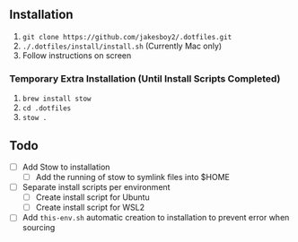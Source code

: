 ## Installation
1. `git clone https://github.com/jakesboy2/.dotfiles.git`
2. `./.dotfiles/install/install.sh` (Currently Mac only)
3. Follow instructions on screen

### Temporary Extra Installation (Until Install Scripts Completed)
1. `brew install stow`
2. `cd .dotfiles`
3. `stow .`

## Todo
* [ ] Add Stow to installation
  * [ ] Add the running of stow to symlink files into $HOME
* [ ] Separate install scripts per environment
  * [ ] Create install script for Ubuntu
  * [ ] Create install script for WSL2
* [ ] Add `this-env.sh` automatic creation to installation to prevent error when sourcing
